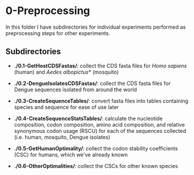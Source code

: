 # 0-Preprocessing

In this folder I have subdirectories for individual experiments performed as
preprocessing steps for other experiments.

## Subdirectories

+ **./0.1-GetHostCDSFastas/**: collect the CDS fasta files for *Homo sapiens* (human)
and *Aedes albopictus** (mosquito)

+ **./0.2-DengueIsolatesCDSFastas/**: collect the CDS fasta files for Dengue sequences
isolated from around the world

+ **./0.3-CreateSequenceTables/**: convert fasta files into tables containing species and
sequence for ease of use later

+ **./0.4-CreateSequenceStatsTables/**: calculate the nucleotide composition, codon
composition, amino acid composition, and relative synonymous codon usage (RSCU) for each
of the sequences collected (i.e. human, mosquito, Dengue isolates)

+ **./0.5-GetHumanOptimality/**: collect the codon stability coefficients (CSC) for humans,
which we've already known

+ **./0.6-OtherOptimalities/**: collect the CSCs for other known species
